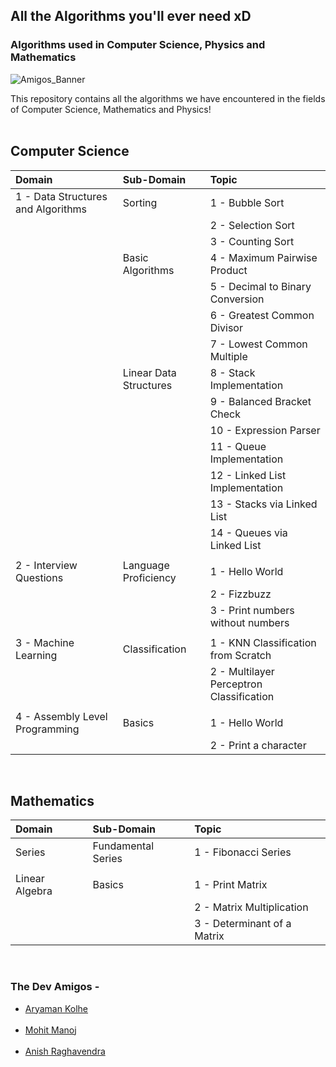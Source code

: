 ## All the Algorithms you'll ever need xD
### Algorithms used in Computer Science, Physics and Mathematics

![Amigos_Banner]()


This repository contains all the algorithms we have encountered in the fields of Computer Science, Mathematics and Physics!
<br><br>

## Computer Science

|Domain|Sub-Domain|Topic|
|:-----|:---------|:----|
|1 - Data Structures and Algorithms|Sorting|1 - Bubble Sort|
|||2 - Selection Sort|
|||3 - Counting Sort|
||Basic Algorithms|4 - Maximum Pairwise Product|
|||5 - Decimal to Binary Conversion|
|||6 - Greatest Common Divisor|
|||7 - Lowest Common Multiple|
||Linear Data Structures|8 - Stack Implementation|
|||9 - Balanced Bracket Check|
|||10 - Expression Parser|
|||11 - Queue Implementation|
|||12 - Linked List Implementation|
|||13 - Stacks via Linked List|
|||14 - Queues via Linked List|
||||
|2 - Interview Questions|Language Proficiency|1 - Hello World|
|||2 - Fizzbuzz|
|||3 - Print numbers without numbers|
||||
|3 - Machine Learning|Classification|1 - KNN Classification from Scratch|
|||2 - Multilayer Perceptron Classification|
||||
|4 - Assembly Level Programming|Basics|1 - Hello World|
|||2 - Print a character|

<br>

## Mathematics

|Domain|Sub-Domain|Topic|
|:-----|:-----------------|:-------------------|
|Series|Fundamental Series|1 - Fibonacci Series|
||||
|Linear Algebra|Basics|1 - Print Matrix|
|||2 - Matrix Multiplication|
|||3 - Determinant of a Matrix|

<br>

### The Dev Amigos -
<ul>
    <li><a href="https://github.com/Chasmiccoder">Aryaman Kolhe</a></li><br>
    <li><a href="https://github.com/lolzone13">Mohit Manoj</a></li><br>
    <li><a href="https://github.com/z404">Anish Raghavendra</a></li><br>
</ul>


<!--
## Physics
Work in Progress..
-->
